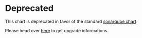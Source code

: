 # Deprecated

This chart is deprecated in favor of the standard [sonarqube chart](https://artifacthub.io/packages/helm/sonarqube/sonarqube).

Please head over [here](https://artifacthub.io/packages/helm/sonarqube/sonarqube#upgrade-from-sonarqube-lts-to-this-chart) to get upgrade informations.